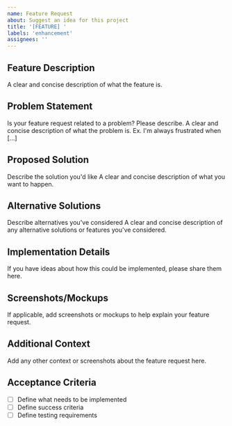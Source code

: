 ```yaml
---
name: Feature Request
about: Suggest an idea for this project
title: '[FEATURE] '
labels: 'enhancement'
assignees: ''
---
```


## Feature Description

A clear and concise description of what the feature is.

## Problem Statement

Is your feature request related to a problem? Please describe.
A clear and concise description of what the problem is. Ex. I'm always frustrated when [...]

## Proposed Solution

Describe the solution you'd like
A clear and concise description of what you want to happen.

## Alternative Solutions

Describe alternatives you've considered
A clear and concise description of any alternative solutions or features you've considered.

## Implementation Details

If you have ideas about how this could be implemented, please share them here.

## Screenshots/Mockups

If applicable, add screenshots or mockups to help explain your feature request.

## Additional Context

Add any other context or screenshots about the feature request here.

## Acceptance Criteria

- [ ] Define what needs to be implemented
- [ ] Define success criteria
- [ ] Define testing requirements